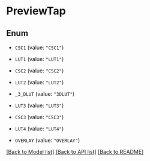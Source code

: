 # PreviewTap

## Enum


* `CSC1` (value: `"CSC1"`)

* `LUT1` (value: `"LUT1"`)

* `CSC2` (value: `"CSC2"`)

* `LUT2` (value: `"LUT2"`)

* `_3_DLUT` (value: `"3DLUT"`)

* `LUT3` (value: `"LUT3"`)

* `CSC3` (value: `"CSC3"`)

* `LUT4` (value: `"LUT4"`)

* `OVERLAY` (value: `"OVERLAY"`)


[[Back to Model list]](../README.md#documentation-for-models) [[Back to API list]](../README.md#documentation-for-api-endpoints) [[Back to README]](../README.md)


